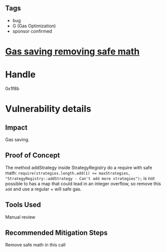 ## Tags

- bug
- G (Gas Optimization)
- sponsor confirmed

# [Gas saving removing safe math](https://github.com/code-423n4/2021-12-sublime-findings/issues/6) 

# Handle

0x1f8b


# Vulnerability details

## Impact
Gas saving.

## Proof of Concept
The method addStrategy inside StrategyRegistry do a require with safe math: `require(strategies.length.add(1) <= maxStrategies, "StrategyRegistry::addStrategy - Can't add more strategies");` is not possible to has a map that could lead in an integer overflow, so remove this `add` and use a regular +  will safe gas.

## Tools Used
Manual review

## Recommended Mitigation Steps
Remove safe math in this call

